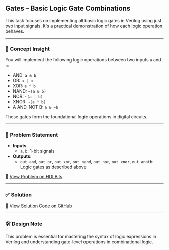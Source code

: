 ## Gates – Basic Logic Gate Combinations

This task focuses on implementing all basic logic gates in Verilog using just two input signals. It's a practical demonstration of how each logic operation behaves.

---

### 🧠 Concept Insight  
You will implement the following logic operations between two inputs `a` and `b`:
- AND: `a & b`
- OR: `a | b`
- XOR: `a ^ b`
- NAND: `~(a & b)`
- NOR: `~(a | b)`
- XNOR: `~(a ^ b)`
- A AND-NOT B: `a & ~b`

These gates form the foundational logic operations in digital circuits.

---

### 📘 Problem Statement  
- **Inputs**:  
  - `a`, `b`: 1-bit signals  
- **Outputs**:  
  - `out_and`, `out_or`, `out_xor`, `out_nand`, `out_nor`, `out_xnor`, `out_anotb`: Logic gates as described above

🔗 [View Problem on HDLBits](https://hdlbits.01xz.net/wiki/Gates)

---

### ✅ Solution  
📄 [View Solution Code on GitHub](https://github.com/EswarAdithya011/HDLBits/blob/main/Problem%20Sets/3.%20Circuits/Combinational%20logic/3.1%20Basic%20gates/3.1.6%20More%20logic%20gates/gates.v)

---

### 🛠 Design Note  
This problem is essential for mastering the syntax of logic expressions in Verilog and understanding gate-level operations in combinational logic.
